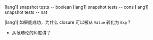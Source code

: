 [lang1] snapshot tests -- boolean
[lang1] snapshot tests -- cons
[lang1] snapshot tests -- nat

[lang1] 如果能成功，为什么 closure 可以被从 `Value` 转化为 `Exp`？

- 从范畴论的角度讲？
